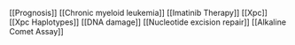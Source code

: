 [[Prognosis]]
[[Chronic myeloid leukemia]]
[[Imatinib Therapy]]
[[Xpc]]
[[Xpc Haplotypes]]
[[DNA damage]]
[[Nucleotide excision repair]]
[[Alkaline Comet Assay]]
